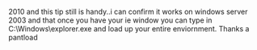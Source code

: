 2010 and this tip still is handy..i can confirm it works on windows server 2003 and that once you have your ie window you can type in C:\Windows\explorer.exe and load up your entire enviornment. Thanks a pantload